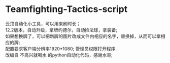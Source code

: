 # Teamfighting-Tactics-script
云顶自动化小工具，可以用来刷时长；  
12.2版本，自动升级，拿牌约德尔，自动捡法球，拿装备;  
如果想换牌了，可以把新牌的图片改成文件内相应的名字，替换掉，从而可以拿相应的牌;  
配置要求客户端分辨率1920*1080; 管理员权限打开程序.  
改编自 不高兴就喝水 的python自动化代码，感谢水哥;  
